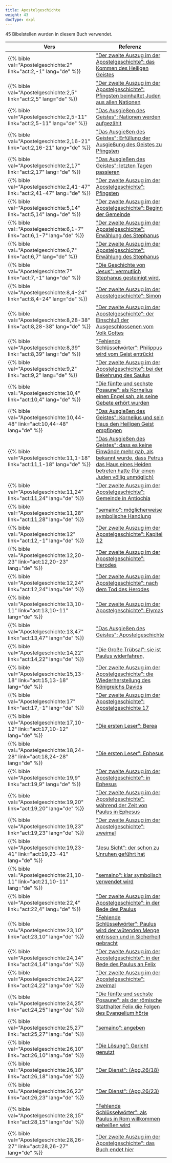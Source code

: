 ```yaml
---
title: Apostelgeschichte
weight: 43
docType: expl
---
```


45 Bibelstellen wurden in diesem Buch verwendet.

| Vers | Referenz |
|-------|-----------|
| {{% bible val="Apostelgeschichte:2" link="act:2,-1" lang="de" %}} | ["Der zweite Auszug im der Apostelgeschichte": das Kommen des Heiligen Geistes](../exampleSite/content/expl/../expl/background/israel/the-second-exodus#b683) |
| {{% bible val="Apostelgeschichte:2,5" link="act:2,5" lang="de" %}} | ["Der zweite Auszug im der Apostelgeschichte": Pfingsten beinhaltet Juden aus allen Nationen](../exampleSite/content/expl/../expl/background/israel/the-second-exodus#b683) |
| {{% bible val="Apostelgeschichte:2,5-11" link="act:2,5-11" lang="de" %}} | ["Das Ausgießen des Geistes": Nationen werden aufgezählt](../exampleSite/content/expl/../expl/background/israel/the-church-is-part-of-israel#e989) |
| {{% bible val="Apostelgeschichte:2,16-21" link="act:2,16-21" lang="de" %}} | ["Das Ausgießen des Geistes": Erfüllung der Ausgießung des Geistes zu Pfingsten](../exampleSite/content/expl/../expl/background/israel/the-church-is-part-of-israel#e989) |
| {{% bible val="Apostelgeschichte:2,17" link="act:2,17" lang="de" %}} | ["Das Ausgießen des Geistes": letzten Tagen passieren](../exampleSite/content/expl/../expl/background/israel/the-church-is-part-of-israel#e989) |
| {{% bible val="Apostelgeschichte:2,41-47" link="act:2,41-47" lang="de" %}} | ["Der zweite Auszug im der Apostelgeschichte": Pfingsten](../exampleSite/content/expl/../expl/background/israel/the-second-exodus#b683) |
| {{% bible val="Apostelgeschichte:5,14" link="act:5,14" lang="de" %}} | ["Der zweite Auszug im der Apostelgeschichte": Beginn der Gemeinde](../exampleSite/content/expl/../expl/background/israel/the-second-exodus#b683) |
| {{% bible val="Apostelgeschichte:6,1-7" link="act:6,1-7" lang="de" %}} | ["Der zweite Auszug im der Apostelgeschichte": Erwählung des Stephanus](../exampleSite/content/expl/../expl/background/israel/the-second-exodus#b683) |
| {{% bible val="Apostelgeschichte:6,7" link="act:6,7" lang="de" %}} | ["Der zweite Auszug im der Apostelgeschichte": Erwählung des Stephanus](../exampleSite/content/expl/../expl/background/israel/the-second-exodus#b683) |
| {{% bible val="Apostelgeschichte:7" link="act:7,-1" lang="de" %}} | ["Die Geschichte von Jesus": vermutlich Stephanus gesteinigt wird.](../exampleSite/content/expl/../expl/bible/daniel/the-70-year-weeks#abfc) |
| {{% bible val="Apostelgeschichte:8,4-24" link="act:8,4-24" lang="de" %}} | ["Der zweite Auszug im der Apostelgeschichte": Simon](../exampleSite/content/expl/../expl/background/israel/the-second-exodus#b683) |
| {{% bible val="Apostelgeschichte:8,28-38" link="act:8,28-38" lang="de" %}} | ["Der zweite Auszug im der Apostelgeschichte": der Einschluß der Ausgeschlossenen vom Volk Gottes](../exampleSite/content/expl/../expl/background/israel/the-second-exodus#b683) |
| {{% bible val="Apostelgeschichte:8,39" link="act:8,39" lang="de" %}} | ["Fehlende Schlüsselwörter": Philippus wird vom Geist entrückt](../exampleSite/content/expl/../expl/topics/others/the-rapture#0f61) |
| {{% bible val="Apostelgeschichte:9,2" link="act:9,2" lang="de" %}} | ["Der zweite Auszug im der Apostelgeschichte": bei der Bekehrung des Saulus](../exampleSite/content/expl/../expl/background/israel/the-second-exodus#b683) |
| {{% bible val="Apostelgeschichte:10,4" link="act:10,4" lang="de" %}} | ["Die fünfte und sechste Posaune": als Kornelius einen Engel sah, als seine Gebete erhört wurden](../exampleSite/content/expl/../expl/content/trumpets/the-trumpets-in-revelation#813b) |
| {{% bible val="Apostelgeschichte:10,44-48" link="act:10,44-48" lang="de" %}} | ["Das Ausgießen des Geistes": Kornelius und sein Haus den Heiligen Geist empfingen](../exampleSite/content/expl/../expl/background/israel/the-church-is-part-of-israel#e989) |
| {{% bible val="Apostelgeschichte:11,1-18" link="act:11,1-18" lang="de" %}} | ["Das Ausgießen des Geistes": dass es keine Einwände mehr gab, als bekannt wurde, dass Petrus das Haus eines Heiden betreten hatte (für einen Juden völlig unmöglich)](../exampleSite/content/expl/../expl/background/israel/the-church-is-part-of-israel#e989) |
| {{% bible val="Apostelgeschichte:11,24" link="act:11,24" lang="de" %}} | ["Der zweite Auszug im der Apostelgeschichte": Gemeinde in Antiochia ](../exampleSite/content/expl/../expl/background/israel/the-second-exodus#b683) |
| {{% bible val="Apostelgeschichte:11,28" link="act:11,28" lang="de" %}} | ["semaino": möglicherweise symbolische Handlung ](../exampleSite/content/expl/../expl/background/literature/literally-or-symbolic#09b2) |
| {{% bible val="Apostelgeschichte:12" link="act:12,-1" lang="de" %}} | ["Der zweite Auszug im der Apostelgeschichte": Kapitel 12](../exampleSite/content/expl/../expl/background/israel/the-second-exodus#b683) |
| {{% bible val="Apostelgeschichte:12,20-23" link="act:12,20-23" lang="de" %}} | ["Der zweite Auszug im der Apostelgeschichte": Herodes](../exampleSite/content/expl/../expl/background/israel/the-second-exodus#b683) |
| {{% bible val="Apostelgeschichte:12,24" link="act:12,24" lang="de" %}} | ["Der zweite Auszug im der Apostelgeschichte": nach dem Tod des Herodes ](../exampleSite/content/expl/../expl/background/israel/the-second-exodus#b683) |
| {{% bible val="Apostelgeschichte:13,10-11" link="act:13,10-11" lang="de" %}} | ["Der zweite Auszug im der Apostelgeschichte": Elymas](../exampleSite/content/expl/../expl/background/israel/the-second-exodus#b683) |
| {{% bible val="Apostelgeschichte:13,47" link="act:13,47" lang="de" %}} | ["Das Ausgießen des Geistes": Apostelgeschichte](../exampleSite/content/expl/../expl/background/israel/the-church-is-part-of-israel#e989) |
| {{% bible val="Apostelgeschichte:14,22" link="act:14,22" lang="de" %}} | ["Die Große Trübsal": sie ist Paulus widerfahren,](../exampleSite/content/expl/../expl/content/army/the-end-time-and-the-great-tribulation#abe2) |
| {{% bible val="Apostelgeschichte:15,13-18" link="act:15,13-18" lang="de" %}} | ["Der zweite Auszug im der Apostelgeschichte": die Wiederherstellung des Königreichs Davids](../exampleSite/content/expl/../expl/background/israel/the-second-exodus#b683) |
| {{% bible val="Apostelgeschichte:17" link="act:17,-1" lang="de" %}} | ["Der zweite Auszug im der Apostelgeschichte": Apostelgeschichte 17](../exampleSite/content/expl/../expl/background/israel/the-second-exodus#b683) |
| {{% bible val="Apostelgeschichte:17,10-12" link="act:17,10-12" lang="de" %}} | ["Die ersten Leser": Berea](../exampleSite/content/expl/../expl/background/literature/full-of-biblical-references#2957) |
| {{% bible val="Apostelgeschichte:18,24-28" link="act:18,24-28" lang="de" %}} | ["Die ersten Leser": Ephesus](../exampleSite/content/expl/../expl/background/literature/full-of-biblical-references#2957) |
| {{% bible val="Apostelgeschichte:19,9" link="act:19,9" lang="de" %}} | ["Der zweite Auszug im der Apostelgeschichte": in Ephesus](../exampleSite/content/expl/../expl/background/israel/the-second-exodus#b683) |
| {{% bible val="Apostelgeschichte:19,20" link="act:19,20" lang="de" %}} | ["Der zweite Auszug im der Apostelgeschichte": während der Zeit von Paulus in Ephesus](../exampleSite/content/expl/../expl/background/israel/the-second-exodus#b683) |
| {{% bible val="Apostelgeschichte:19,23" link="act:19,23" lang="de" %}} | ["Der zweite Auszug im der Apostelgeschichte": zweimal](../exampleSite/content/expl/../expl/background/israel/the-second-exodus#b683) |
| {{% bible val="Apostelgeschichte:19,23-41" link="act:19,23-41" lang="de" %}} | ["Jesu Sicht": der schon zu Unruhen geführt hat](../exampleSite/content/expl/../expl/content/letters/the-letter-to-the-church-in-ephesus#adc4) |
| {{% bible val="Apostelgeschichte:21,10-11" link="act:21,10-11" lang="de" %}} | ["semaino": klar symbolisch verwendet wird](../exampleSite/content/expl/../expl/background/literature/literally-or-symbolic#09b2) |
| {{% bible val="Apostelgeschichte:22,4" link="act:22,4" lang="de" %}} | ["Der zweite Auszug im der Apostelgeschichte": in der Rede des Paulus](../exampleSite/content/expl/../expl/background/israel/the-second-exodus#b683) |
| {{% bible val="Apostelgeschichte:23,10" link="act:23,10" lang="de" %}} | ["Fehlende Schlüsselwörter": Paulus wird der wütenden Menge entrissen und in Sicherheit gebracht](../exampleSite/content/expl/../expl/topics/others/the-rapture#0f61) |
| {{% bible val="Apostelgeschichte:24,14" link="act:24,14" lang="de" %}} | ["Der zweite Auszug im der Apostelgeschichte": in der Rede des Paulus an Felix](../exampleSite/content/expl/../expl/background/israel/the-second-exodus#b683) |
| {{% bible val="Apostelgeschichte:24,22" link="act:24,22" lang="de" %}} | ["Der zweite Auszug im der Apostelgeschichte": zweimal](../exampleSite/content/expl/../expl/background/israel/the-second-exodus#b683) |
| {{% bible val="Apostelgeschichte:24,25" link="act:24,25" lang="de" %}} | ["Die fünfte und sechste Posaune": als der römische Statthalter Felix die Folgen des Evangelium hörte](../exampleSite/content/expl/../expl/content/trumpets/the-trumpets-in-revelation#813b) |
| {{% bible val="Apostelgeschichte:25,27" link="act:25,27" lang="de" %}} | ["semaino": angeben](../exampleSite/content/expl/../expl/background/literature/literally-or-symbolic#09b2) |
| {{% bible val="Apostelgeschichte:26,10" link="act:26,10" lang="de" %}} | ["Die Lösung": Gericht genutzt](../exampleSite/content/expl/../expl/content/letters/the-letter-to-the-church-in-pergamon#85d8) |
| {{% bible val="Apostelgeschichte:26,18" link="act:26,18" lang="de" %}} | ["Der Dienst": (Apg.26/18)](../exampleSite/content/expl/../expl/background/israel/the-church-is-part-of-israel#05d4) |
| {{% bible val="Apostelgeschichte:26,23" link="act:26,23" lang="de" %}} | ["Der Dienst": (Apg.26/23)](../exampleSite/content/expl/../expl/background/israel/the-church-is-part-of-israel#05d4) |
| {{% bible val="Apostelgeschichte:28,15" link="act:28,15" lang="de" %}} | ["Fehlende Schlüsselwörter": als Paulus in Rom willkommen geheißen wird](../exampleSite/content/expl/../expl/topics/others/the-rapture#0f61) |
| {{% bible val="Apostelgeschichte:28,26-27" link="act:28,26-27" lang="de" %}} | ["Der zweite Auszug im der Apostelgeschichte": das Buch endet hier](../exampleSite/content/expl/../expl/background/israel/the-second-exodus#b683) |
